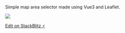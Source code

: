 Simple map area selector made using Vue3 and Leaflet.

![](https://github.com/Samuca2308/vue3-leaflet-interaction-example/blob/master/Area_selector_usage.gif)

[Edit on StackBlitz ⚡️](https://stackblitz.com/edit/vue-zmq3sy)
